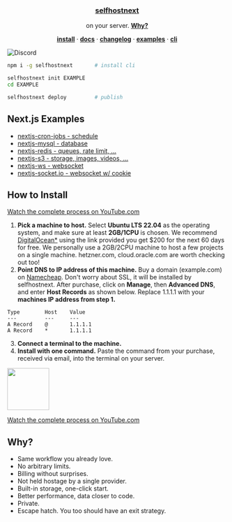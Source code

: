 <p align="center">
    <a href="https://selfhostnext.com">
        <h3 align="center">selfhostnext</h3>
    </a>
</p>

<p align="center">
    on your server. <a href="#how to install"><strong>Why?</strong></a>
</p>

<p align="center">
  <a href="#how to install"><strong>install</strong></a> ·
  <a href="https://selfhostnext.com/docs"><strong>docs</strong></a> ·
  <a href="https://selfhostnext.com/changelog"><strong>changelog</strong></a> ·
  <a href="https://selfhostnext.com/templates"><strong>examples</strong></a> ·
  <a href="https://selfhostnext.com/docs/cli"><strong>cli</strong></a>
</p>

![Discord](https://img.shields.io/discord/1221513687291003011)

```sh
npm i -g selfhostnext       # install cli

selfhostnext init EXAMPLE
cd EXAMPLE

selfhostnext deploy         # publish
```

## Next.js Examples

- [nextjs-cron-jobs - schedule](https://github.com/michaelwitk/selfhostnext/tree/main/examples/nextjs-cron-jobs)
- [nextjs-mysql - database](https://github.com/michaelwitk/selfhostnext/tree/main/examples/nextjs-mysql)
- [nextjs-redis - queues, rate limit, ...](https://github.com/michaelwitk/selfhostnext/tree/main/examples/nextjs-redis)
- [nextjs-s3 - storage, images, videos, ...](https://github.com/michaelwitk/selfhostnext/tree/main/examples/nextjs-s3)
- [nextjs-ws - websocket](https://github.com/michaelwitk/selfhostnext/tree/main/examples/nextjs-ws)
- [nextjs-socket.io - websocket w/ cookie](https://github.com/michaelwitk/selfhostnext/tree/main/examples/nextjs-socket.io)

## How to Install

[Watch the complete process on YouTube.com](https://youtube.com)

1. **Pick a machine to host.** Select **Ubuntu LTS 22.04** as the operating system, and make sure at least **2GB/1CPU** is chosen. We recommend [DigitalOcean\*](https://cloud.digitalocean.com/droplets/new?i=182186&fleetUuid=05f9d4e2-246a-4157-b38a-9fc6ffa01356&distro=ubuntu&distroImage=ubuntu-22-04-x64&region=sfo3&size=s-1vcpu-2gb-amd) using the link provided you get $200 for the next 60 days for free. We personally use a 2GB/2CPU machine to host a few projects on a single machine. hetzner.com, cloud.oracle.com are worth checking out too!
2. **Point DNS to IP address of this machine.** Buy a domain (example.com) on [Namecheap](https://namecheap.com). Don't worry about SSL, it will be installed by selfhostnext. After purchase, click on **Manage**, then **Advanced DNS**, and enter **Host Records** as shown below. Replace 1.1.1.1 with your **machines IP address from step 1.**

```
Type        Host    Value
---         ---     ---
A Record    @       1.1.1.1
A Record    *       1.1.1.1
```

3. **Connect a terminal to the machine.**
4. **Install with one command.** Paste the command from your purchase, received via email, into the terminal on your server.

<img src="youtube.png" height="96">

[Watch the complete process on YouTube.com](https://youtube.com)

## Why?

- Same workflow you already love.
- No arbitrary limits.
- Billing without surprises.
- Not held hostage by a single provider.
- Built-in storage, one-click start.
- Better performance, data closer to code.
- Private.
- Escape hatch. You too should have an exit strategy.
